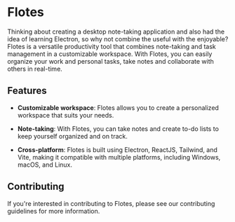 # Flotes
Thinking about creating a desktop note-taking application and also had the idea of learning Electron, so why not combine the useful with the enjoyable?
Flotes is a versatile productivity tool that combines note-taking and task management in a customizable workspace. With Flotes, you can easily organize your work and personal tasks, take notes and collaborate with others in real-time.

## Features
- **Customizable workspace**: Flotes allows you to create a personalized workspace that suits your needs.

- **Note-taking**: With Flotes, you can take notes and create to-do lists to keep yourself organized and on track.

- **Cross-platform**: Flotes is built using Electron, ReactJS, Tailwind, and Vite, making it compatible with multiple platforms, including Windows, macOS, and Linux.

## Contributing
If you're interested in contributing to Flotes, please see our contributing guidelines for more information.

